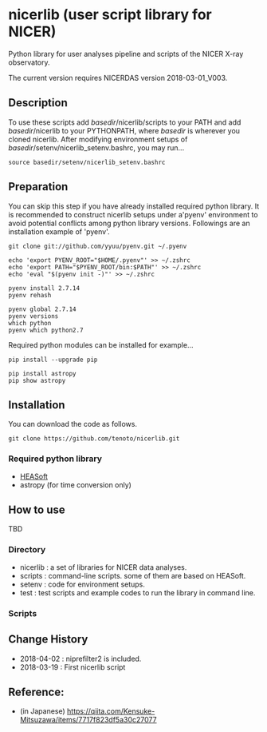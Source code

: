 # nicerlib (user script library for NICER)
Python library for user analyses pipeline and scripts of the NICER X-ray observatory.

The current version requires NICERDAS version 2018-03-01_V003. 

## Description

To use these scripts add *basedir*/nicerlib/scripts to your PATH and add *basedir*/nicerlib to your PYTHONPATH, where *basedir* is wherever you cloned nicerlib. After modifying environment setups of *basedir*/setenv/nicerlib_setenv.bashrc, you may run...

```
source basedir/setenv/nicerlib_setenv.bashrc
```


## Preparation 
You can skip this step if you have already installed required python library. It is recommended to construct nicerlib setups under a'pyenv' environment to avoid potential conflicts among python library versions. Followings are an installation example of 'pyenv'.

```
git clone git://github.com/yyuu/pyenv.git ~/.pyenv

echo 'export PYENV_ROOT="$HOME/.pyenv"' >> ~/.zshrc
echo 'export PATH="$PYENV_ROOT/bin:$PATH"' >> ~/.zshrc
echo 'eval "$(pyenv init -)"' >> ~/.zshrc

pyenv install 2.7.14
pyenv rehash
 
pyenv global 2.7.14
pyenv versions 
which python
pyenv which python2.7
```

Required python modules can be installed for example...

```
pip install --upgrade pip

pip install astropy
pip show astropy
```

## Installation
You can download the code as follows. 
```
git clone https://github.com/tenoto/nicerlib.git
```

### Required python library
- [HEASoft](https://heasarc.nasa.gov/lheasoft/)
- astropy (for time conversion only)

## How to use
TBD 

### Directory

- nicerlib : a set of libraries for NICER data analyses. 
- scripts : command-line scripts. some of them are based on HEASoft.
- setenv : code for environment setups.
- test : test scripts and example codes to run the library in command line. 

### Scripts


## Change History 
* 2018-04-02 : niprefilter2 is included. 
* 2018-03-19 : First nicerlib script 

## Reference:
- (in Japanese) https://qiita.com/Kensuke-Mitsuzawa/items/7717f823df5a30c27077 
